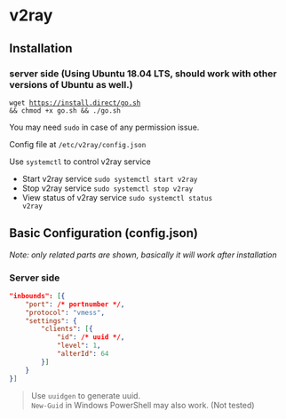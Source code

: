 # v2ray
## Installation
### server side (Using Ubuntu 18.04 LTS, should work with other versions of Ubuntu as well.)
<code>wget https://install.direct/go.sh && chmod +x go.sh && ./go.sh</code>

You may need <code>sudo</code> in case of any permission issue.

Config file at <code>/etc/v2ray/config.json</code>

Use <code>systemctl</code> to control v2ray service
* Start v2ray service <code>sudo systemctl start v2ray</code>
* Stop v2ray service <code>sudo systemctl stop v2ray</code>
* View status of v2ray service <code>sudo systemctl status v2ray</code>
## Basic Configuration (config.json)
*Note: only related parts are shown, basically it will work after installation*
### Server side
```json
"inbounds": [{
    "port": /* portnumber */,
    "protocol": "vmess",
    "settings": {
        "clients": [{
            "id": /* uuid */,
            "level": 1,
            "alterId": 64
        }]
    }
}]
```
> Use <code>uuidgen</code> to generate uuid.\
> <code>New-Guid</code> in Windows PowerShell may also work. (Not tested)